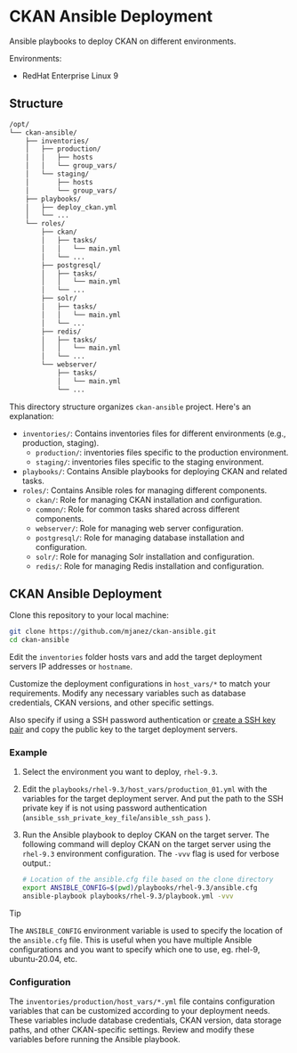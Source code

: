 # CKAN Ansible Deployment
Ansible playbooks to deploy CKAN on different environments.

Environments:
  - RedHat Enterprise Linux 9

## Structure
```bash
/opt/
└── ckan-ansible/
    ├── inventories/
    │   ├── production/
    │   │   ├── hosts
    │   │   └── group_vars/
    │   └── staging/
    │       ├── hosts
    │       └── group_vars/
    ├── playbooks/
    │   ├── deploy_ckan.yml
    │   └── ...
    └── roles/
        ├── ckan/
        │   ├── tasks/
        │   │   └── main.yml
        │   └── ...
        ├── postgresql/
        │   ├── tasks/
        │   │   └── main.yml
        │   └── ...
        ├── solr/
        │   ├── tasks/
        │   │   └── main.yml
        │   └── ...
        ├── redis/
        │   ├── tasks/
        │   │   └── main.yml
        │   └── ...
        └── webserver/
            ├── tasks/
            │   └── main.yml
            └── ...
```

This directory structure organizes `ckan-ansible` project. Here's an explanation:

* `inventories/`: Contains inventories files for different environments (e.g., production, staging).
  * `production/`: inventories files specific to the production environment.
  * `staging/`: inventories files specific to the staging environment.
* `playbooks/`: Contains Ansible playbooks for deploying CKAN and related tasks.
* `roles/`: Contains Ansible roles for managing different components.
  * `ckan/`: Role for managing CKAN installation and configuration.
  * `common/`: Role for common tasks shared across different components.
  * `webserver/`: Role for managing web server configuration.
  * `postgresql/`: Role for managing database installation and configuration.
  * `solr/`: Role for managing Solr installation and configuration.
  * `redis/`: Role for managing Redis installation and configuration.

## CKAN Ansible Deployment
Clone this repository to your local machine:

```bash
git clone https://github.com/mjanez/ckan-ansible.git
cd ckan-ansible
```

Edit the `inventories` folder hosts vars and add the target deployment servers IP addresses or `hostname`.

Customize the deployment configurations in `host_vars/*` to match your requirements. Modify any necessary variables such as database credentials, CKAN versions, and other specific settings.

Also specify if using a SSH password authentication or [create a SSH key pair](docker/ssh/keys/README.md) and copy the public key to the target deployment servers.


### Example
1. Select the environment you want to deploy, `rhel-9.3`.

2. Edit the `playbooks/rhel-9.3/host_vars/production_01.yml` with the variables for the target deployment server. And put the path to the SSH private key if is not using password authentication (`ansible_ssh_private_key_file`/`ansible_ssh_pass` ).

3. Run the Ansible playbook to deploy CKAN on the target server. The following command will deploy CKAN on the target server using the `rhel-9.3` environment configuration. The `-vvv` flag is used for verbose output.:

    ```bash
    # Location of the ansible.cfg file based on the clone directory
    export ANSIBLE_CONFIG=$(pwd)/playbooks/rhel-9.3/ansible.cfg
    ansible-playbook playbooks/rhel-9.3/playbook.yml -vvv
    ```

> [!TIP]
> The `ANSIBLE_CONFIG` environment variable is used to specify the location of the `ansible.cfg` file. This is useful when you have multiple Ansible configurations and you want to specify which one to use, eg. rhel-9, ubuntu-20.04, etc.

### Configuration
The `inventories/production/host_vars/*.yml` file contains configuration variables that can be customized according to your deployment needs. These variables include database credentials, CKAN version, data storage paths, and other CKAN-specific settings. Review and modify these variables before running the Ansible playbook.